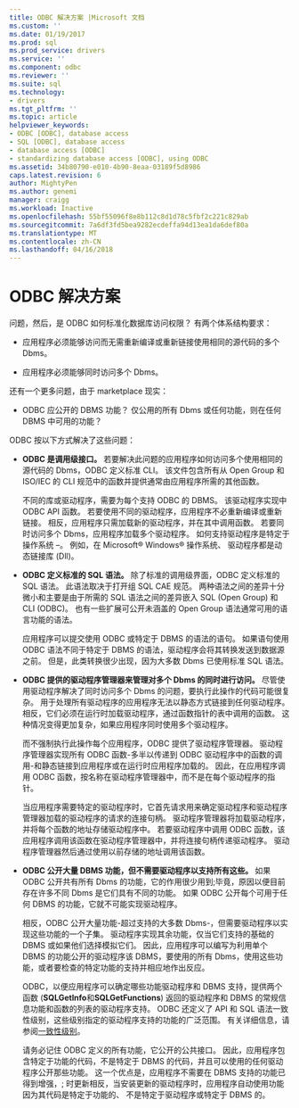 ```yaml
---
title: ODBC 解决方案 |Microsoft 文档
ms.custom: ''
ms.date: 01/19/2017
ms.prod: sql
ms.prod_service: drivers
ms.service: ''
ms.component: odbc
ms.reviewer: ''
ms.suite: sql
ms.technology:
- drivers
ms.tgt_pltfrm: ''
ms.topic: article
helpviewer_keywords:
- ODBC [ODBC], database access
- SQL [ODBC], database access
- database access [ODBC]
- standardizing database access [ODBC], using ODBC
ms.assetid: 34b80790-e010-4b90-8eaa-03189f5d8986
caps.latest.revision: 6
author: MightyPen
ms.author: genemi
manager: craigg
ms.workload: Inactive
ms.openlocfilehash: 55bf55096f8e8b112c8d1d78c5fbf2c221c829ab
ms.sourcegitcommit: 7a6df3fd5bea9282ecdeffa94d13ea1da6def80a
ms.translationtype: MT
ms.contentlocale: zh-CN
ms.lasthandoff: 04/16/2018
---
```

# <a name="the-odbc-solution"></a>ODBC 解决方案
问题，然后，是 ODBC 如何标准化数据库访问权限？ 有两个体系结构要求：  
  
-   应用程序必须能够访问而无需重新编译或重新链接使用相同的源代码的多个 Dbms。  
  
-   应用程序必须能够同时访问多个 Dbms。  
  
 还有一个更多问题，由于 marketplace 现实：  
  
-   ODBC 应公开的 DBMS 功能？ 仅公用的所有 Dbms 或任何功能，则在任何 DBMS 中可用的功能？  
  
 ODBC 按以下方式解决了这些问题：  
  
-   **ODBC 是调用级接口。** 若要解决此问题的应用程序如何访问多个使用相同的源代码的 Dbms，ODBC 定义标准 CLI。 该文件包含所有从 Open Group 和 ISO/IEC 的 CLI 规范中的函数并提供通常由应用程序所需的其他函数。  
  
     不同的库或驱动程序，需要为每个支持 ODBC 的 DBMS。 该驱动程序实现中 ODBC API 函数。 若要使用不同的驱动程序，应用程序不必重新编译或重新链接。 相反，应用程序只需加载新的驱动程序，并在其中调用函数。 若要同时访问多个 Dbms，应用程序加载多个驱动程序。 如何支持驱动程序是特定于操作系统 –。 例如，在 Microsoft® Windows® 操作系统、 驱动程序都是动态链接库 (Dll)。  
  
-   **ODBC 定义标准的 SQL 语法。** 除了标准的调用级界面，ODBC 定义标准的 SQL 语法。 此语法取决于打开组 SQL CAE 规范。 两种语法之间的差异十分微小和主要是由于所需的 SQL 语法之间的差异嵌入 SQL (Open Group) 和 CLI (ODBC)。 也有一些扩展可公开未涵盖的 Open Group 语法通常可用的语言功能的语法。  
  
     应用程序可以提交使用 ODBC 或特定于 DBMS 的语法的语句。 如果语句使用 ODBC 语法不同于特定于 DBMS 的语法，驱动程序会将其转换发送到数据源之前。 但是，此类转换很少出现，因为大多数 Dbms 已使用标准 SQL 语法。  
  
-   **ODBC 提供的驱动程序管理器来管理对多个 Dbms 的同时进行访问。** 尽管使用驱动程序解决了同时访问多个 Dbms 的问题，要执行此操作的代码可能很复杂。 用于处理所有驱动程序的应用程序无法以静态方式链接到任何驱动程序。 相反，它们必须在运行时加载驱动程序，通过函数指针的表中调用的函数。 这种情况变得更加复杂，如果应用程序同时使用多个驱动程序。  
  
     而不强制执行此操作每个应用程序，ODBC 提供了驱动程序管理器。 驱动程序管理器实现所有 ODBC 函数-多半以传递到 ODBC 驱动程序中的函数的调用-和静态链接到应用程序或在运行时应用程序加载的。 因此，在应用程序调用 ODBC 函数，按名称在驱动程序管理器中，而不是在每个驱动程序的指针。  
  
     当应用程序需要特定的驱动程序时，它首先请求用来确定驱动程序和驱动程序管理器加载的驱动程序的请求的连接句柄。 驱动程序管理器将加载驱动程序，并将每个函数的地址存储驱动程序中。 若要驱动程序中调用 ODBC 函数，该应用程序调用该函数在驱动程序管理器中，并将连接句柄传递驱动程序。 驱动程序管理器然后通过使用以前存储的地址调用该函数。  
  
-   **ODBC 公开大量 DBMS 功能，但不需要驱动程序以支持所有这些。** 如果 ODBC 公开共有所有 Dbms 的功能，它的作用很少用到;毕竟，原因以便目前存在许多不同 Dbms 是它们具有不同的功能。 如果 ODBC 公开每个可用于任何 DBMS 的功能，它就不可能实现驱动程序。  
  
     相反，ODBC 公开大量功能-超过支持的大多数 Dbms-，但需要驱动程序以实现这些功能的一个子集。 驱动程序实现其余功能，仅当它们支持的基础的 DBMS 或如果他们选择模拟它们。 因此，应用程序可以编写为利用单个 DBMS 的功能公开的驱动程序该 DBMS，要使用的所有 Dbms，使用这些功能，或者要检查的特定功能的支持并相应地作出反应。  
  
     ODBC，以便应用程序可以确定哪些功能驱动程序和 DBMS 支持，提供两个函数 (**SQLGetInfo**和**SQLGetFunctions**) 返回的驱动程序和 DBMS 的常规信息功能和函数的列表的驱动程序支持。 ODBC 还定义了 API 和 SQL 语法一致性级别，这些级别指定的驱动程序支持的功能的广泛范围。 有关详细信息，请参阅[一致性级别](../../odbc/reference/develop-app/conformance-levels.md)。  
  
     请务必记住 ODBC 定义的所有功能，它公开的公共接口。 因此，应用程序包含特定于功能的代码，不是特定于 DBMS 的代码，并且可以使用的任何驱动程序公开那些功能。 这一个优点是，应用程序不需要在 DBMS 支持的功能已得到增强，; 时更新相反，当安装更新的驱动程序时，应用程序自动使用功能因为其代码是特定于功能的、 不是特定于驱动程序或特定于 DBMS 的。
